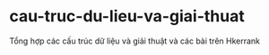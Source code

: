# cau-truc-du-lieu-va-giai-thuat
Tổng hợp các cấu trúc dữ liệu và giải thuật và các bài trên Hkerrank
